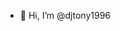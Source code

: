 - 👋 Hi, I’m @djtony1996

<!---
djtony1996/djtony1996 is a ✨ special ✨ repository because its `README.md` (this file) appears on your GitHub profile.
You can click the Preview link to take a look at your changes.
--->

